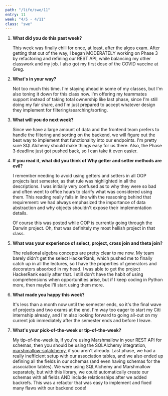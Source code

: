 ```yaml
---
path: "/life/swe/11"
entry: 11
week: "4/5 - 4/11"
class: "swe"
---
```


1. **What did you do this past week?**

    This week was finally chill for once, at least, after the algos exam. After getting that out of the way, I began MODERATELY working on Phase 3 by refactoring and refining our REST API, while balancing my other classwork and my job. I also got my first dose of the COVID vaccine at Greg.

2. **What's in your way?**

    Not too much this time. I'm staying ahead in some of my classes, but I'm also toning it down for this class now. I'm offering my teammates support instead of taking total ownership like last phase, since I'm still doing my fair share, and I'm just prepared to accept whatever design they implement for filtering/searching/sorting.

3. **What will you do next week?**

    Since we have a large amount of data and the frontend team prefers to handle the filtering and sorting on the backend, we will figure out the best way to implement that functionality into our endpoints. I'm pretty sure SQLAlchemy should make things easy for us there. Also, the Phase 3 deadline just got pushed back, so I can take it even easier.

4. **If you read it, what did you think of Why getter and setter methods are evil?**

    I remember needing to avoid using getters and setters in all OOP projects last semester, as that rule was highlighted in all the descriptions. I was initially very confused as to why they were so bad and often went to office hours to clarify what was considered using them. This reading really falls in line with the reasoning behind that requirement: we had always emphasized the importance of data abstraction and why objects shouldn't expose their implementation details.

    Of course this was posted while OOP is currently going through the Darwin project. Oh, that was definitely my most hellish project in that class.

5. **What was your experience of select, project, cross join and theta join?**

    The relational algebra concepts are pretty clear to me now. My team barely didn't get the select HackerRank, which pushed me to finally catch up in all the lectures, so I have the properties of generators and decorators absorbed in my head. I was able to get the project HackerRank easily after that. I still don't have the habit of using comprehensions when opportunities arise, but if I keep coding in Python more, then maybe I'll start using them more.

6. **What made you happy this week?**

    It's less than a month now until the semester ends, so it's the final wave of projects and two exams at the end. I'm way too eager to start my Citi internship already, and I'm also looking forward to going all-out on my current job immediately after the semester ends and before I leave.

7. **What's your pick-of-the-week or tip-of-the-week?**

    My tip-of-the-week is, if you're using Marshmallow in your REST API for schemas, then you should be using the SQLAlchemy integration, [marshmallow-sqlalchemy](https://marshmallow-sqlalchemy.readthedocs.io/en/latest/), if you aren't already. Last phase, we had a really inefficient setup with our association tables, and we also ended up defining all the fields in our schemas (and even having schemas for the association tables). We were using SQLAlchemy and Marshmallow separately, but with this library, we could automatically create our schemas with all fields AND include relationships after we added backrefs. This was a refactor that was easy to implement and fixed many flaws with our backend code!
